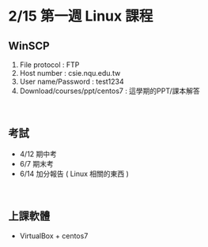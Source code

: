 # 2/15 第一週 Linux 課程

## WinSCP
1. File protocol : FTP
2. Host number : csie.nqu.edu.tw
3. User name/Password : test1234
4. Download/courses/ppt/centos7 : 這學期的PPT/課本解答

<br/>

## 考試
* 4/12 期中考
* 6/7 期末考
* 6/14 加分報告 ( Linux 相關的東西 )

<br/>

## 上課軟體
* VirtualBox + centos7